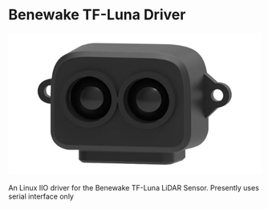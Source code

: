 # Benewake TF-Luna Driver

![TF-Luna LiDAR Sensor](./img/tf-luna-lidar.jpg)

An Linux IIO driver for the Benewake TF-Luna LiDAR Sensor.
Presently uses serial interface only
